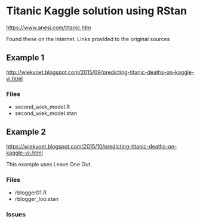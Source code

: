 
# Titanic Kaggle solution using RStan

https://www.anesi.com/titanic.htm

Found these on the Internet.  Links provided to the original sources

## Example 1

http://wiekvoet.blogspot.com/2015/09/predicting-titanic-deaths-on-kaggle-vi.html

### Files

- second_wiek_model.R
- second_wiek_model.stan


### 


## Example 2

https://wiekvoet.blogspot.com/2015/10/predicting-titanic-deaths-on-kaggle-vii.html

This example uses Leave One Out.

### Files

- rblogger01.R
- rblogger_loo.stan

### Issues
